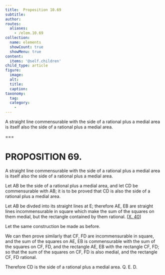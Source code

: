 ```yaml
---
title:  Proposition 10.69
subtitle: 
author:
routes:
  aliases:
    - /elem.10.69
collection:
  name: elements
  showCount: true
  showMenu: true
content:
  items: '@self.children'
child_type: article
figure:
  image:
  alt:
  title:
  caption:
taxonomy:
  tag:
  category:
    - 
---
```


<p><hi rend="ital">A straight line commensurable with the side of a rational plus a medial area is itself also the side of a rational plus a medial area</hi>. </p>

===

<h1>PROPOSITION 69.</h1>
<p><span class="ital">A straight line commensurable with the side of a rational plus a medial area is itself also the side of a rational plus a medial area</span>. </p>

<p>Let <span class="ital">AB</span> be the side of a rational plus a medial area, and let <span class="ital">CD</span> be commensurable with <span class="ital">AB</span>; it is to be proved that <span class="ital">CD</span> is also the side of a rational plus a medial area. </p>

<p>Let <span class="ital">AB</span> be divded into its straight lines at <span class="ital">E</span>; therefore <span class="ital">AE</span>, <span class="ital">EB</span> are straight lines incommensurable in square which make the sum of the squares on them medial, but the rectangle contained by them rational. [<a href="/elem.10.40">X. 40</a>] 
      </p>

<p>Let the same construction be made as before. </p>

<p>We can then prove similarly that <span class="ital">CF</span>, <span class="ital">FD</span> are incommensurable in square, and the sum of the squares on <span class="ital">AE</span>, <span class="ital">EB</span> is commensurable with the sum of the squares on <span class="ital">CF</span>, <span class="ital">FD</span>, and the rectangle <span class="ital">AE</span>, <span class="ital">EB</span> with the rectangle <span class="ital">CF</span>, <span class="ital">FD</span>; so that the sum of the squares on <span class="ital">CF</span>, <span class="ital">FD</span> is also medial, and the rectangle <span class="ital">CF</span>, <span class="ital">FD</span> rational. </p>

<p>Therefore <span class="ital">CD</span> is the side of a rational plus a medial area. Q. E. D.</p>
